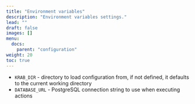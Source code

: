 ```yaml
---
title: "Environment variables"
description: "Environment variables settings."
lead: ""
draft: false
images: []
menu:
  docs:
    parent: "configuration"
weight: 20
toc: true
---
```


- `KRAB_DIR` - directory to load configuration from, if not defined, it defaults to the current working directory
- `DATABASE_URL` - PostgreSQL connection string to use when executing actions
